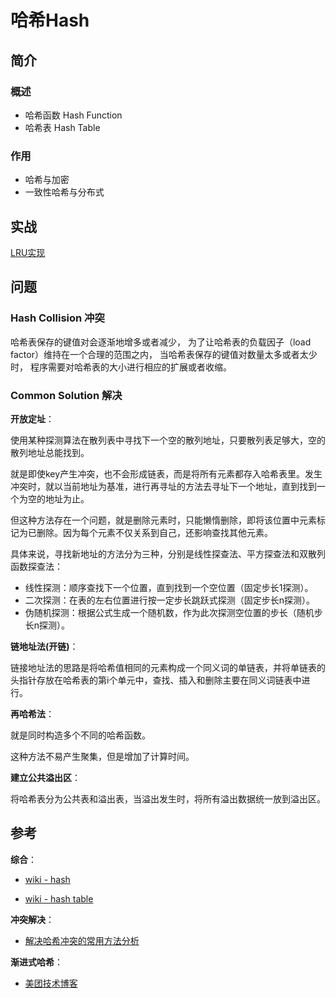 # 哈希Hash

## 简介

### 概述

- 哈希函数 Hash Function
- 哈希表 Hash Table

### 作用

- 哈希与加密
- 一致性哈希与分布式

## 实战

[LRU实现](https://leetcode-cn.com/problems/lru-cache/)

## 问题

### Hash Collision 冲突

 哈希表保存的键值对会逐渐地增多或者减少， 为了让哈希表的负载因子（load factor）维持在一个合理的范围之内， 当哈希表保存的键值对数量太多或者太少时， 程序需要对哈希表的大小进行相应的扩展或者收缩。

### Common Solution 解决

**开放定址**：

使用某种探测算法在散列表中寻找下一个空的散列地址，只要散列表足够大，空的散列地址总能找到。

就是即使key产生冲突，也不会形成链表，而是将所有元素都存入哈希表里。发生冲突时，就以当前地址为基准，进行再寻址的方法去寻址下一个地址，直到找到一个为空的地址为止。

但这种方法存在一个问题，就是删除元素时，只能懒惰删除，即将该位置中元素标记为已删除。因为每个元素不仅关系到自己，还影响查找其他元素。

具体来说，寻找新地址的方法分为三种，分别是线性探查法、平方探查法和双散列函数探查法：

- 线性探测：顺序查找下一个位置，直到找到一个空位置（固定步长1探测）。
- 二次探测：在表的左右位置进行按一定步长跳跃式探测（固定步长n探测）。
- 伪随机探测：根据公式生成一个随机数，作为此次探测空位置的步长（随机步长n探测）。

**链地址法(开链)**：

链接地址法的思路是将哈希值相同的元素构成一个同义词的单链表，并将单链表的头指针存放在哈希表的第i个单元中，查找、插入和删除主要在同义词链表中进行。

**再哈希法**：

就是同时构造多个不同的哈希函数。

这种方法不易产生聚集，但是增加了计算时间。

**建立公共溢出区**：

将哈希表分为公共表和溢出表，当溢出发生时，将所有溢出数据统一放到溢出区。

## 参考

**综合**：

- [wiki - hash](https://zh.wikipedia.org/wiki/%E6%95%A3%E5%88%97%E5%87%BD%E6%95%B8)

- [wiki - hash table](https://zh.wikipedia.org/wiki/%E5%93%88%E5%B8%8C%E8%A1%A8)

**冲突解决**：

- [解决哈希冲突的常用方法分析](https://cloud.tencent.com/developer/article/1672781)

**渐进式哈希**：

- [美团技术博客](https://tech.meituan.com/2018/07/27/redis-rehash-practice-optimization.html)
